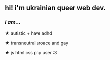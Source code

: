 <h2 align="left"> hi! i'm ukrainian queer web dev.</h2>
<h3><i><b>i am...</b></i></h3>
<p>★ autistic + have adhd </p>
<p>★ transneutral aroace and gay </p>
<p>★ js html css php user :3 </p>
